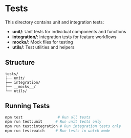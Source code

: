 # Tests

This directory contains unit and integration tests:

- **unit/**: Unit tests for individual components and functions
- **integration/**: Integration tests for feature workflows
- **__mocks__/**: Mock files for testing
- **utils/**: Test utilities and helpers

## Structure
```
tests/
├── unit/
├── integration/
├── __mocks__/
└── utils/
```

## Running Tests
```bash
npm test                # Run all tests
npm run test:unit      # Run unit tests only
npm run test:integration # Run integration tests only
npm run test:watch     # Run tests in watch mode
```
